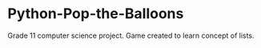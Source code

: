 # Python-Pop-the-Balloons
Grade 11 computer science project. Game created to learn concept of lists.
